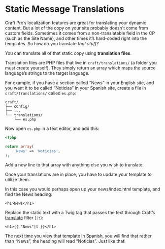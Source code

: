 # Static Message Translations

Craft Pro’s localization features are great for translating your dynamic content. But a lot of the copy on your site probably doesn't come from custom fields. Sometimes it comes from a non-translatable field in the CP (such as the Site Name), and other times it’s hard-coded right into the templates. So how do you translate _that stuff?_

You can translate all of that static copy using **translation files**.

Translation files are PHP files that live in `craft/translations/` (a folder you must create yourself). They simply return an array which maps the source language’s strings to the target language.

For example, if you have a section called “News” in your English site, and you want it to be called “Noticias” in your Spanish site, create a file in `craft/translations/` called `es.php`:
 
```
craft/
├── config/
├── ...
└── translations/
    └── es.php
```

Now open `es.php` in a text editor, and add this:

```php
<?php

return array(
    'News' => 'Noticias',
);
```

Add a new line to that array with anything else you wish to translate.

Once your translations are in place, you have to update your template to utilize them.

In this case you would perhaps open up your news/index.html template, and find the News heading:

```twig
<h1>News</h1>
```

Replace the static text with a Twig tag that passes the text through Craft’s [translate](templating/filters.md#translate-or-t) filter (`|t`):

```twig
<h1>{{ "News"|t }}</h1>
```

The next time you view that template in Spanish, you will find that rather than “News”, the heading will read “Noticias”. Just like that!
